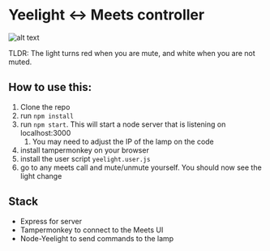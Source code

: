 # Yeelight ↔ Meets controller
![alt text](meets2.gif "Demo")

TLDR: The light turns red when you are mute, and white when you are not muted.

## How to use this:
1. Clone the repo
2. run `npm install`
3. run `npm start`. This will start a node server that is listening on localhost:3000
   1.  You may need to adjust the IP of the lamp on the code
4. install tampermonkey on your browser
5. install the user script `yeelight.user.js`
6. go to any meets call and mute/unmute yourself. You should now see the light change

## Stack
- Express for server
- Tampermonkey to connect to the Meets UI
- Node-Yeelight to send commands to the lamp